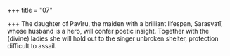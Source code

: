 +++
title = "07"

+++
The daughter of Pavīru, the maiden with a brilliant lifespan, Sarasvatī,  whose husband is a hero, will confer poetic insight.
Together with the (divine) ladies she will hold out to the singer unbroken  shelter, protection difficult to assail.